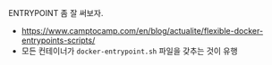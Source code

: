 ENTRYPOINT 좀 잘 써보자.

- https://www.camptocamp.com/en/blog/actualite/flexible-docker-entrypoints-scripts/
- 모든 컨테이너가 `docker-entrypoint.sh` 파일을 갖추는 것이 유행
